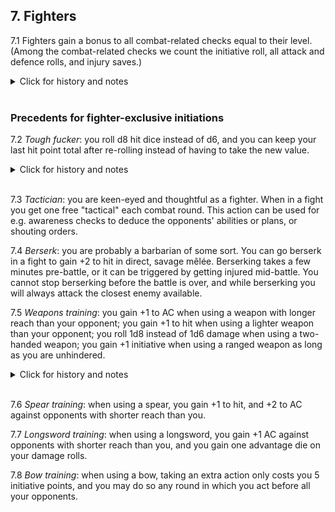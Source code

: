 <h2>7. Fighters</h2>

7.1 Fighters gain a bonus to all combat-related checks equal to their level. (Among the combat-related checks we count the initiative roll, all attack and defence rolls, and injury saves.)

<details><summary markdown="span">Click for history and notes</summary>
In Maastricht '18 we only had the fighter bonus apply to initiative, attack and defense rolls.

In Dungeon Crawl '22 the rule was "all combat-related d20 rolls", which ought to include injury saves as well.
</details><br/>


<h3>Precedents for fighter-exclusive initiations</h3>

7.2 _Tough fucker_: you roll d8 hit dice instead of d6, and you can keep your last hit point total after re-rolling instead of having to take the new value.
<details><summary markdown="span">Click for history and notes</summary>

In Maastricht '18 the rule was slightly different, see notes for 6.4.
</details><br/>

7.3 _Tactician_: you are keen-eyed and thoughtful as a fighter. When in a fight you get one free "tactical" each combat round. This action can be used for e.g. awareness checks to deduce the opponents' abilities or plans, or shouting orders.

7.4 _Berserk_: you are probably a barbarian of some sort. You can go berserk in a fight to gain +2 to hit in direct, savage mêlée. Berserking takes a few minutes pre-battle, or it can be triggered by getting injured mid-battle. You cannot stop berserking before the battle is over, and while berserking you will always attack the closest enemy available.

7.5 _Weapons training_: you gain +1 to AC when using a weapon with longer reach than your opponent; you gain +1 to hit when using a lighter weapon than your opponent; you roll 1d8 instead of 1d6 damage when using a two-handed weapon; you gain +1 initiative when using a ranged weapon as long as you are unhindered.

<details><summary markdown="span">Click for history and notes</summary>

During Maastricht '18 this was floated as a suggestion for a general rule, to differentiate between weapon types. Then, we only adopted the +1 AC for longer reach (_cf_ 5.16) meaning this initiation will stack up an additional +1 AC. Natalie's reasoning for not adopting all of these for everyone was essentially an aesthetic preference for general incompetence among non-fighters—people just generally don't fight very well, so different weapons don't do that much difference except for people who have specifically trained with them.
</details><br/>

7.6 _Spear training_: when using a spear, you gain +1 to hit, and +2 to AC against opponents with shorter reach than you.

7.7 _Longsword training_: when using a longsword, you gain +1 AC against opponents with shorter reach than you, and you gain one advantage die on your damage rolls.

7.8 _Bow training_: when using a bow, taking an extra action only costs you 5 initiative points, and you may do so any round in which you act before all your opponents.
